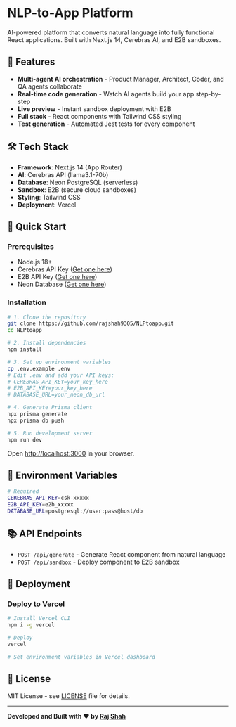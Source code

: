 # NLP-to-App Platform

AI-powered platform that converts natural language into fully functional React applications. Built with Next.js 14, Cerebras AI, and E2B sandboxes.

## 🚀 Features

- **Multi-agent AI orchestration** - Product Manager, Architect, Coder, and QA agents collaborate
- **Real-time code generation** - Watch AI agents build your app step-by-step
- **Live preview** - Instant sandbox deployment with E2B
- **Full stack** - React components with Tailwind CSS styling
- **Test generation** - Automated Jest tests for every component

## 🛠 Tech Stack

- **Framework**: Next.js 14 (App Router)
- **AI**: Cerebras API (llama3.1-70b)
- **Database**: Neon PostgreSQL (serverless)
- **Sandbox**: E2B (secure cloud sandboxes)
- **Styling**: Tailwind CSS
- **Deployment**: Vercel

## 🚀 Quick Start

### Prerequisites
- Node.js 18+
- Cerebras API Key ([Get one here](https://cerebras.ai/))
- E2B API Key ([Get one here](https://e2b.dev/))
- Neon Database ([Get one here](https://neon.tech/))

### Installation

```bash
# 1. Clone the repository
git clone https://github.com/rajshah9305/NLPtoapp.git
cd NLPtoapp

# 2. Install dependencies
npm install

# 3. Set up environment variables
cp .env.example .env
# Edit .env and add your API keys:
# CEREBRAS_API_KEY=your_key_here
# E2B_API_KEY=your_key_here
# DATABASE_URL=your_neon_db_url

# 4. Generate Prisma client
npx prisma generate
npx prisma db push

# 5. Run development server
npm run dev
```

Open [http://localhost:3000](http://localhost:3000) in your browser.

## 🔧 Environment Variables

```bash
# Required
CEREBRAS_API_KEY=csk-xxxxx
E2B_API_KEY=e2b_xxxxx
DATABASE_URL=postgresql://user:pass@host/db
```

## 📚 API Endpoints

- `POST /api/generate` - Generate React component from natural language
- `POST /api/sandbox` - Deploy component to E2B sandbox

## 🚀 Deployment

### Deploy to Vercel

```bash
# Install Vercel CLI
npm i -g vercel

# Deploy
vercel

# Set environment variables in Vercel dashboard
```

## 📄 License

MIT License - see [LICENSE](LICENSE) file for details.

---

**Developed and Built with ❤️ by [Raj Shah](https://github.com/rajshah9305)**
